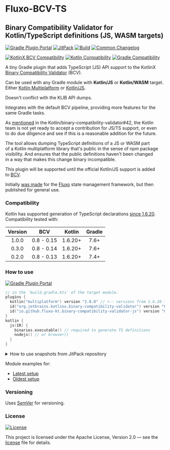 # Fluxo-BCV-TS
## Binary Compatibility Validator for Kotlin/TypeScript definitions (JS, WASM targets)

[![Gradle Plugin Portal][badge-plugin]][plugin]
[![JitPack][badge-jitpack]][jitpack]
[![Build](../../actions/workflows/build.yml/badge.svg)](../../actions/workflows/build.yml)
[![Common Changelog](https://common-changelog.org/badge.svg)](CHANGELOG.md)

[![KotlinX BCV Compatibility](http://img.shields.io/badge/KotlinX%20BCV-0.8%20--%200.15-7F52FF?logo=kotlin&logoWidth=10&logoColor=7F52FF&labelColor=2B2B2B)][bcv]
[![Kotlin Compatibility](http://img.shields.io/badge/Kotlin-1.6.20+-7F52FF?logo=kotlin&logoWidth=10&logoColor=7F52FF&labelColor=2B2B2B)](https://github.com/JetBrains/Kotlin)
[![Gradle Compatibility](http://img.shields.io/badge/Gradle-7.6+-f68244?logo=gradle&labelColor=2B2B2B)](https://gradle.org/releases/)

A tiny Gradle plugin that adds TypeScript (JS) API support to the
KotlinX [Binary Compatibility Validator][bcv] (BCV).

Can be used with any Gradle module with **Kotlin/JS** or **Kotlin/WASM** target.
Either [Kotlin Multiplatform][KMM] or [Kotlin/JS][KJS].

Doesn't conflict with the KLIB API dumps.

Integrates with the default BCV pipeline, providing more features for the same Gradle tasks.

As [mentioned](https://github.com/Kotlin/binary-compatibility-validator/issues/42#issuecomment-1435031047)
in the Kotlin/binary-compatibility-validator#42, the Kotlin team is not yet ready to accept
a contribution for JS/TS support, or even to do due diligence
and see if this is a reasonable addition for the future.

The tool allows dumping TypeScript definitions of a JS or WASM part
of a Kotlin multiplatform library that's public in the sense
of npm package visibility.
And ensures that the public definitions haven't been changed in a way
that makes this change binary incompatible.

This plugin will be supported until the official Kotlin/JS support is added to [BCV][bcv].

Initially [was made][fluxo-bcv-commit] for the [Fluxo][fluxo] state management framework,
but then published for general use.


### Compatibility

Kotlin has supported generation of TypeScript declarations [since 1.6.20](https://kotlinlang.org/docs/whatsnew1620.html#improvements-to-export-and-typescript-declaration-generation).
Compatibility tested with:

| Version |    BCV     | Kotlin  | Gradle |
|:-------:|:----------:|:-------:|:------:|
|  1.0.0  | 0.8 - 0.15 | 1.6.20+ |  7.6+  |
|  0.3.0  | 0.8 - 0.14 | 1.6.20+ |  7.6+  |
|  0.2.0  | 0.8 - 0.13 | 1.6.20+ |  7.4+  |


### How to use

[![Gradle Plugin Portal][badge-plugin]][plugin]

```kotlin
// in the `build.gradle.kts` of the target module.
plugins {
  kotlin("multiplatform") version "2.0.0" // <-- versions from 1.6.20 to 2.0
  id("org.jetbrains.kotlinx.binary-compatibility-validator") version "0.14.0" // <-- 0.8 .. 0.15
  id("io.github.fluxo-kt.binary-compatibility-validator-js") version "0.3.0" // <-- add here
}
kotlin {
  js(IR) {
    binaries.executable() // required to generate TS definitions
    nodejs() // or browser()
  }
}
```

<details>
<summary>How to use snapshots from JitPack repository</summary>

[![JitPack][badge-jitpack]][jitpack]

```kotlin
// in the `build.gradle.kts` of the target module.
plugins {
  kotlin("multiplatform") version "2.0.0" // <-- versions from 1.6.20 to 2.0
  id("org.jetbrains.kotlinx.binary-compatibility-validator") version "0.14.0" // <-- 0.8 .. 0.15
  id("io.github.fluxo-kt.binary-compatibility-validator-js") // <-- add here, no version needed for jitpack usage
}
kotlin {
  js(IR) {
    binaries.executable() // required to generate TS definitions
    nodejs() // or browser()
  }
}
```
```kotlin
// in the `settings.gradle.kts` of the project
pluginManagement {
  repositories {
    gradlePluginPortal()
    maven("https://jitpack.io") // <-- add jitpack repo
  }
  resolutionStrategy.eachPlugin {
    if (requested.id.toString() == "io.github.fluxo-kt.binary-compatibility-validator-js")
      useModule("com.github.fluxo-kt.fluxo-bcv-js:fluxo-bcv-js:8fc3b62961") // <-- specify a version, or a commit.
  }
}
```
</details>

Module examples for:
- [Latest setup](checks/latest/build.gradle.kts)
- [Oldest setup](checks/js-only/build.gradle.kts)


### Versioning

Uses [SemVer](http://semver.org/) for versioning.


### License

[![License](https://img.shields.io/badge/License-Apache%202.0-blue.svg)](LICENSE)

This project is licensed under the Apache License, Version 2.0 — see the
[license](LICENSE) file for details.


[bcv]: https://github.com/Kotlin/binary-compatibility-validator

[KMM]: https://kotlinlang.org/docs/multiplatform-get-started.html
[KJS]: https://kotlinlang.org/docs/js-project-setup.html

[plugin]: https://plugins.gradle.org/plugin/io.github.fluxo-kt.binary-compatibility-validator-js
[badge-plugin]: https://img.shields.io/gradle-plugin-portal/v/io.github.fluxo-kt.binary-compatibility-validator-js?label=Gradle%20Plugin&logo=gradle

[jitpack]: https://www.jitpack.io/#fluxo-kt/fluxo-bcv-js
[badge-jitpack]: https://www.jitpack.io/v/fluxo-kt/fluxo-bcv-js.svg

[fluxo]: https://github.com/fluxo-kt/fluxo
[fluxo-bcv-commit]: https://github.com/fluxo-kt/fluxo/commit/252e5d859078ea28e5bf496067424b0b5b5c8f73
